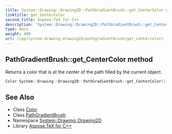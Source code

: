 ```yaml
---
title: System::Drawing::Drawing2D::PathGradientBrush::get_CenterColor method
linktitle: get_CenterColor
second_title: Aspose.TeX for C++
description: 'System::Drawing::Drawing2D::PathGradientBrush::get_CenterColor method. Returns a color that is at the center of the path filled by the current object in C++.'
type: docs
weight: 400
url: /cpp/system.drawing.drawing2d/pathgradientbrush/get_centercolor/
---
```

## PathGradientBrush::get_CenterColor method


Returns a color that is at the center of the path filled by the current object.

```cpp
Color System::Drawing::Drawing2D::PathGradientBrush::get_CenterColor() const
```

## See Also

* Class [Color](../../../system.drawing/color/)
* Class [PathGradientBrush](../)
* Namespace [System::Drawing::Drawing2D](../../)
* Library [Aspose.TeX for C++](../../../)
